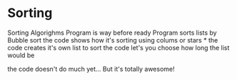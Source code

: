 # Sorting
Sorting Algorighms
Program is way before ready 
Program sorts lists by Bubble sort 
the code shows how it's sorting using colums or stars * 
the code creates it's own list to sort 
the code let's you choose how long the list would be 

the code doesn't do much yet...
But it's totally awesome!
